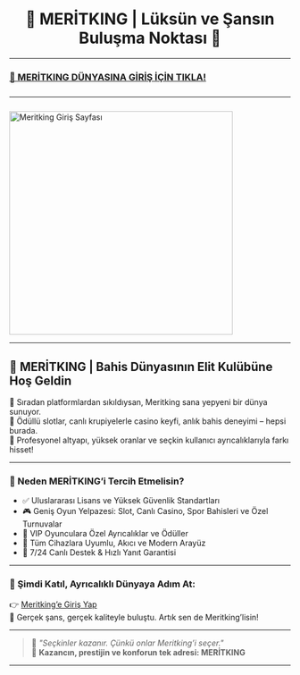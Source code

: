 <h1 align="center">👑 MERİTKING | Lüksün ve Şansın Buluşma Noktası 🎲</h1>

---

### <a href="https://shortlinkapp.com/BsiUc" title="Meritking Giriş Adresi">🔗 MERİTKING DÜNYASINA GİRİŞ İÇİN TIKLA!</a>

<hr style="border:none;height:1.5px;background:#111;margin:25px 0;">

<a href="https://shortlinkapp.com/BsiUc" title="Meritking Güncel Adres" style="display:inline-block; margin-right:12px;">
  <img src="https://r.resimlink.com/68syX3Wht.jpg" title="Meritking Güncel" alt="Meritking Giriş Sayfası" width="400">
</a>

---

## 🌟 MERİTKING | Bahis Dünyasının Elit Kulübüne Hoş Geldin

🎩 Sıradan platformlardan sıkıldıysan, Meritking sana yepyeni bir dünya sunuyor.  
🎰 Ödüllü slotlar, canlı krupiyelerle casino keyfi, anlık bahis deneyimi – hepsi burada.  
🚀 Profesyonel altyapı, yüksek oranlar ve seçkin kullanıcı ayrıcalıklarıyla farkı hisset!

---

### 💼 Neden MERİTKING’i Tercih Etmelisin?

- ✅ Uluslararası Lisans ve Yüksek Güvenlik Standartları  
- 🎮 Geniş Oyun Yelpazesi: Slot, Canlı Casino, Spor Bahisleri ve Özel Turnuvalar  
- 💎 VIP Oyunculara Özel Ayrıcalıklar ve Ödüller  
- 📱 Tüm Cihazlara Uyumlu, Akıcı ve Modern Arayüz  
- 💬 7/24 Canlı Destek & Hızlı Yanıt Garantisi  

---

### 🚀 Şimdi Katıl, Ayrıcalıklı Dünyaya Adım At:

👉 [Meritking’e Giriş Yap](https://shortlinkapp.com/BsiUc)  
🎯 Gerçek şans, gerçek kaliteyle buluştu. Artık sen de Meritking’lisin!

---

> 🧠 *"Seçkinler kazanır. Çünkü onlar Meritking’i seçer."*  
> 👑 **Kazancın, prestijin ve konforun tek adresi: MERİTKING**

---

